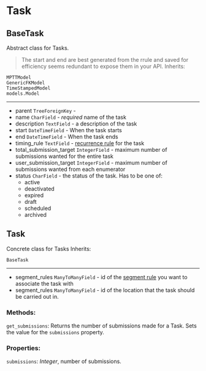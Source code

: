 # Task

## BaseTask
Abstract class for Tasks.
> The start and end are best generated from the rrule and saved for efficiency seems redundant to expose them in your API.
Inherits:
```
MPTTModel
GenericFKModel
TimeStampedModel
models.Model
```

---
  * parent `TreeForeignKey` -
  * name `CharField` - _required_ name of the task
  * description `TextField` - a description of the task
  * start `DateTimeField` - When the task starts
  * end `DateTimeField` - When the task ends
  * timing_rule `TextField` - [recurrence rule](https://tools.ietf.org/html/rfc2445) for the task
  * total_submission_target `IntegerField` - maximum number of submissions wanted for the entire task
  * user_submission_target `IntegerField` - maximum number of submissions wanted from each enumerator 
  * status `CharField` - the status of the task. Has to be one of:  
    - active
    - deactivated
    - expired
    - draft
    - scheduled
    - archived


## Task
Concrete class for Tasks
Inherits:
```
BaseTask
```

---
  * segment_rules `ManyToManyField` - id of the [segment rule](./segment%20rules.md) you want to associate the task with
  * segment_rules `ManyToManyField` - id of the location that the task should be carried out in.

### Methods:

`get_submissions`: Returns the number of submissions made for a Task. Sets the value for the `submissions` property.

### Properties:

`submissions`: *Integer*, number of submissions.
